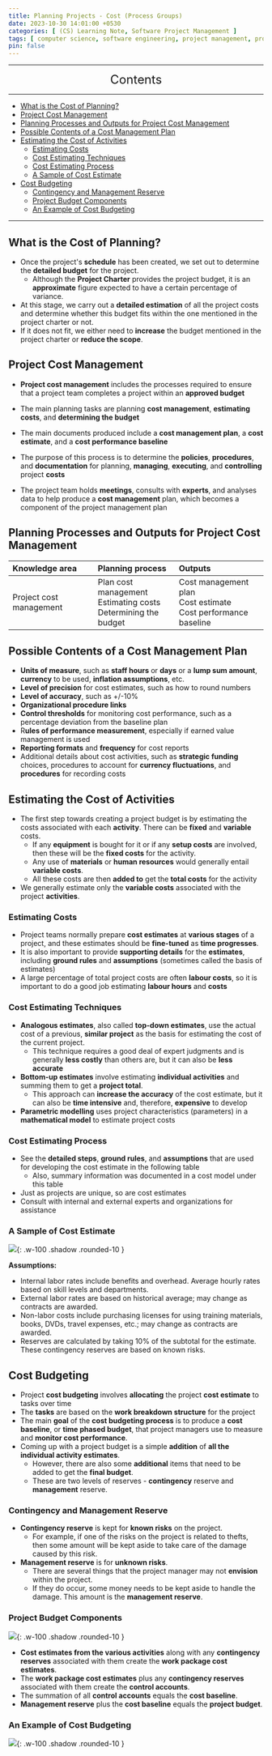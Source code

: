 ```yaml
---
title: Planning Projects - Cost (Process Groups)
date: 2023-10-30 14:01:00 +0530
categories: [ (CS) Learning Note, Software Project Management ]
tags: [ computer science, software engineering, project management, process groups]
pin: false
---
```


---
<center><font size='5'> Contents </font></center>

---

<!-- TOC -->
  * [What is the Cost of Planning?](#what-is-the-cost-of-planning)
  * [Project Cost Management](#project-cost-management)
  * [Planning Processes and Outputs for Project Cost Management](#planning-processes-and-outputs-for-project-cost-management)
  * [Possible Contents of a Cost Management Plan](#possible-contents-of-a-cost-management-plan)
  * [Estimating the Cost of Activities](#estimating-the-cost-of-activities)
    * [Estimating Costs](#estimating-costs)
    * [Cost Estimating Techniques](#cost-estimating-techniques)
    * [Cost Estimating Process](#cost-estimating-process)
    * [A Sample of Cost Estimate](#a-sample-of-cost-estimate)
  * [Cost Budgeting](#cost-budgeting)
    * [Contingency and Management Reserve](#contingency-and-management-reserve)
    * [Project Budget Components](#project-budget-components)
    * [An Example of Cost Budgeting](#an-example-of-cost-budgeting)
<!-- TOC -->

---

## What is the Cost of Planning?

- Once the project's **schedule** has been created, we set out to determine the **detailed budget** for the project.
  - Although the **Project Charter** provides the project budget, it is an **approximate** figure expected to have a certain percentage of variance.
- At this stage, we carry out a **detailed estimation** of all the project costs and determine whether this budget fits within the one mentioned in the project charter or not.
- If it does not fit, we either need to **increase** the budget mentioned in the project charter or **reduce the scope**.

## Project Cost Management

- **Project cost management** includes the processes required to ensure that a project team completes a project within an **approved budget**
- The main planning tasks are planning **cost management**, **estimating costs**, and **determining the budget**
- The main documents produced include a **cost management plan**, a **cost estimate**, and a **cost performance baseline**

- The purpose of this process is to determine the **policies**, **procedures**, and **documentation** for planning, **managing**, **executing**, and **controlling** project **costs**
- The project team holds **meetings**, consults with **experts**, and analyses data to help produce a **cost management** plan, which becomes a component of the project management plan

## Planning Processes and Outputs for Project Cost Management

| Knowledge area          | Planning process                                                       | Outputs                                                                |
|:------------------------|:-----------------------------------------------------------------------|:-----------------------------------------------------------------------|
| Project cost management | Plan cost management <br> Estimating costs <br> Determining the budget | Cost management plan <br> Cost estimate <br> Cost performance baseline |

## Possible Contents of a Cost Management Plan

- **Units of measure**, such as **staff hours** or **days** or a **lump sum amount**, **currency** to be used, **inflation assumptions**, etc.
- **Level of precision** for cost estimates, such as how to round numbers
- **Level of accuracy**, such as +/-10%
- **Organizational procedure links**
- **Control thresholds** for monitoring cost performance, such as a percentage deviation from the baseline plan
- R**ules of performance measurement**, especially if earned value management is used
- **Reporting formats** and **frequency** for cost reports
- Additional details about cost activities, such as **strategic funding** choices, procedures to account for **currency fluctuations**, and **procedures** for recording costs

## Estimating the Cost of Activities

- The first step towards creating a project budget is by estimating the costs associated with each **activity**. There can be **fixed** and **variable** costs.
  - If any **equipment** is bought for it or if any **setup costs** are involved, then these will be the **fixed costs** for the activity.
  - Any use of **materials** or **human resources** would generally entail **variable costs**.
  - All these costs are then **added to** get the **total costs** for the activity
- We generally estimate only the **variable costs** associated with the project **activities**.

### Estimating Costs

- Project teams normally prepare **cost estimates** at **various stages** of a project, and these estimates should be **fine-tuned** as **time progresses**.
- It is also important to provide **supporting details** for the **estimates**, including **ground rules** and **assumptions** (sometimes called the basis of estimates)
- A large percentage of total project costs are often **labour costs**, so it is important to do a good job estimating **labour hours** and **costs**

### Cost Estimating Techniques

- **Analogous estimates**, also called **top-down estimates**, use the actual cost of a previous, **similar project** as the basis for estimating the cost of the current project.
  - This technique requires a good deal of expert judgments and is generally **less costly** than others are, but it can also be **less accurate**
- **Bottom-up estimates** involve estimating **individual activities** and summing them to get a **project total**.
  - This approach can **increase the accuracy** of the cost estimate, but it can also be **time intensive** and, therefore, **expensive** to develop
- **Parametric modelling** uses project characteristics (parameters) in a **mathematical model** to estimate project costs

### Cost Estimating Process

- See the **detailed steps**, **ground rules**, and **assumptions** that are used for developing the cost estimate in the following table
  - Also, summary information was documented in a cost model under this table
- Just as projects are unique, so are cost estimates
- Consult with internal and external experts and organizations for assistance

### A Sample of Cost Estimate

![](https://i.postimg.cc/yNXS1jQD/ppc1.png){: .w-100 .shadow .rounded-10 }


**Assumptions:**
- Internal labor rates include benefits and overhead. Average hourly rates based on skill levels and departments.
- External labor rates are based on historical average; may change as contracts are awarded.
- Non-labor costs include purchasing licenses for using training materials, books, DVDs, travel expenses, etc.; may change as contracts are awarded.
- Reserves are calculated by taking 10% of the subtotal for the estimate. These contingency reserves are based on known risks.

## Cost Budgeting

- Project **cost budgeting** involves **allocating** the project **cost estimate** to tasks over time
- The **tasks** are based on the **work breakdown structure** for the project
- The main **goal** of the **cost budgeting process** is to produce a **cost baseline**, or **time phased budget**, that project managers use to measure and **monitor cost performance**.
- Coming up with a project budget is a simple **addition** of **all the individual activity estimates**.
  - However, there are also some **additional** items that need to be added to get the **final budget**.
  - These are two levels of reserves - **contingency** reserve and **management** reserve.

### Contingency and Management Reserve

- **Contingency reserve** is kept for **known risks** on the project.
  - For example, if one of the risks on the project is related to thefts, then some amount will be kept aside to take care of the damage caused by this risk.
- **Management reserve** is for **unknown risks**.
  - There are several things that the project manager may not **envision** within the project.
  - If they do occur, some money needs to be kept aside to handle the damage. This amount is the **management reserve**.

### Project Budget Components

![](https://i.postimg.cc/L8gDXHV7/ppc2.png){: .w-100 .shadow .rounded-10 }

- **Cost estimates from the various activities** along with any **contingency reserves** associated with them create the **work package cost estimates**.
- The **work package cost estimates** plus any **contingency reserves** associated with them create the **control accounts**.
- The summation of all **control accounts** equals the **cost baseline**.
- **Management reserve** plus the **cost baseline** equals the **project budget**. 

### An Example of Cost Budgeting

![](https://i.postimg.cc/nVgg1cLF/ppc3.png){: .w-100 .shadow .rounded-10 }
